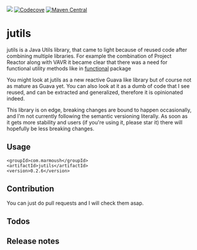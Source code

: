 [![](https://travis-ci.org/IsmailMarmoush/jutils.svg?branch=master)](https://travis-ci.org/IsmailMarmoush/jutils?branch=master)
[![Codecove](https://codecov.io/github/ismailmarmoush/jutils/coverage.svg?precision=2)](https://codecov.io/gh/IsmailMarmoush/jutils)
[![Maven Central](https://maven-badges.herokuapp.com/maven-central/com.marmoush/jutils/badge.svg?style=flat-square)](https://maven-badges.herokuapp.com/maven-central/com.marmoush/jutils/)

# jutils
jutils is a Java Utils library, that came to light because of reused code after combining multiple libraries.
For example the combination of Project Reactor along with VAVR 
it became clear that there was a need for functional utility methods like in 
[functional](src/main/java/com/marmoush/jutils/utils/functional) package 
    
You might look at jutils as a new reactive Guava like library but of course not as mature as Guava yet.
You can also look at it as a dumb of code that I see reused, and can be extracted and generalized, therefore it is opinionated indeed.
 
This library is on edge, breaking changes are bound to happen occasionally, and 
I'm not currently following the semantic versioning literally. 
As soon as it gets more stability and users (if you're using it, please star it) there will hopefully be less breaking changes.


## Usage

```
<groupId>com.marmoush</groupId>
<artifactId>jutils</artifactId>
<version>0.2.6</version>
``` 

## Contribution
You can just do pull requests and I will check them asap.

## Todos


## Release notes

